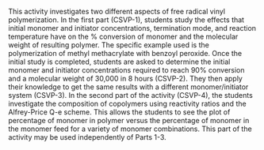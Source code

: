 This activity investigates two different aspects of free radical vinyl polymerization. In the first part (CSVP-1), students study the effects that initial monomer and initiator concentrations, termination mode, and reaction temperature have on the % conversion of monomer and the molecular weight of resulting polymer. The specific example used is the polymerization of methyl methacrylate with benzoyl peroxide. Once the initial study is completed, students are asked to determine the initial monomer and initiator concentrations required to reach 90% conversion and a molecular weight of 30,000 in 8 hours (CSVP-2). They then apply their knowledge to get the same results with a different monomer/initiator system (CSVP-3). 
In the second part of the activity (CSVP-4), the students investigate the composition of copolymers using reactivity ratios and the Alfrey-Price Q-e scheme. This allows the students to see the plot of percentage of monomer in polymer versus the percentage of monomer in the monomer feed for a variety of monomer combinations. This part of the activity may be used independently of Parts 1-3.
